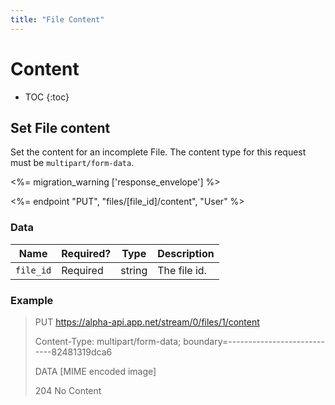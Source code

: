 ```yaml
---
title: "File Content"
---
```


# Content

* TOC
{:toc}

## Set File content

Set the content for an incomplete File. The content type for this request must be ```multipart/form-data```.

<%= migration_warning ['response_envelope'] %>

<%= endpoint "PUT", "files/[file_id]/content", "User" %>

### Data

<table>
    <thead>
        <tr>
            <th>Name</th>
            <th>Required?</th>
            <th>Type</th>
            <th>Description</th>
        </tr>
    </thead>
    <tbody>
        <tr>
            <td><code>file_id</code></td>
            <td>Required</td>
            <td>string</td>
            <td>The file id.</td>
        </tr>
    </tbody>
</table>

### Example

> PUT https://alpha-api.app.net/stream/0/files/1/content
>
> Content-Type: multipart/form-data; boundary=----------------------------82481319dca6
>
> DATA [MIME encoded image]
>
> 204 No Content
